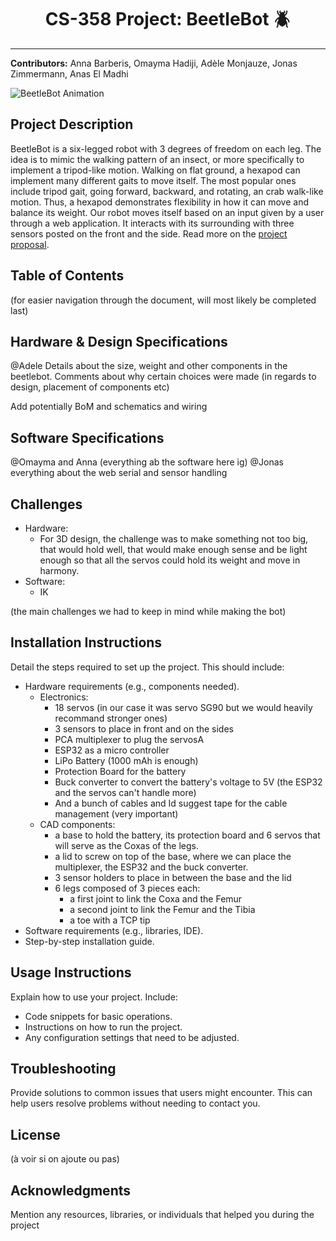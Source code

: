 <h1 align="center">CS-358 Project: BeetleBot 🪲</h1>

---

**Contributors:** Anna Barberis, Omayma Hadiji, Adèle Monjauze, Jonas Zimmermann, Anas El Madhi

![BeetleBot Animation](documentation/full_bot_animation.gif)

## Project Description

BeetleBot is a six-legged robot with 3 degrees of freedom on each leg. The idea is to mimic the walking pattern of an insect, or more specifically to implement a tripod-like motion. Walking on flat ground, a hexapod can implement many different gaits to move itself. The most popular ones include tripod gait, going forward, backward, and rotating, an crab walk-like motion. 
Thus, a hexapod demonstrates flexibility in how it can move and balance its weight. Our robot moves itself based on an input given by a user through a web application. 
It interacts with its surrounding with three sensors posted on the front and the side. Read more on the [project proposal]().

## Table of Contents

(for easier navigation through the document, will most likely be completed last)

## Hardware & Design Specifications

@Adele
Details about the size, weight and other components in the beetlebot. Comments about why certain choices were made (in regards to design, placement of components etc)

Add potentially BoM and schematics and wiring

## Software Specifications

@Omayma and Anna
(everything ab the software here ig)
@Jonas
everything about the web serial and sensor handling

## Challenges

- Hardware:
    - For 3D design, the challenge was to make something not too big, that would hold well, that would make enough sense and be light enough so that all the servos could hold its weight and move in harmony.
- Software:
    - IK

(the main challenges we had to keep in mind while making the bot)

## Installation Instructions

Detail the steps required to set up the project. This should include:

- Hardware requirements (e.g., components needed).
    - Electronics:
        - 18 servos (in our case it was servo SG90 but we would heavily recommand stronger ones)
        - 3 sensors to place in front and on the sides
        - PCA multiplexer to plug the servosA
        - ESP32 as a micro controller
        - LiPo Battery (1000 mAh is enough)
        - Protection Board for the battery
        - Buck converter to convert the battery's voltage to 5V (the ESP32 and the servos can't handle more)
        - And a bunch of cables and Id suggest tape for the cable management (very important)
    - CAD components:
        - a base to hold the battery, its protection board and 6 servos that will serve as the Coxas of the legs.
        - a lid to screw on top of the base, where we can place the multiplexer, the ESP32 and the buck converter.
        - 3 sensor holders to place in between the base and the lid
        - 6 legs composed of 3 pieces each:
            - a first joint to link the Coxa and the Femur
            - a second joint to link the Femur and the Tibia
            - a toe with a TCP tip
- Software requirements (e.g., libraries, IDE).
- Step-by-step installation guide.

## Usage Instructions

Explain how to use your project. Include:

- Code snippets for basic operations.
- Instructions on how to run the project.
- Any configuration settings that need to be adjusted.

## Troubleshooting

Provide solutions to common issues that users might encounter. This can help users resolve problems without needing to contact you.

## License

(à voir si on ajoute ou pas)

## Acknowledgments

Mention any resources, libraries, or individuals that helped you during the project
